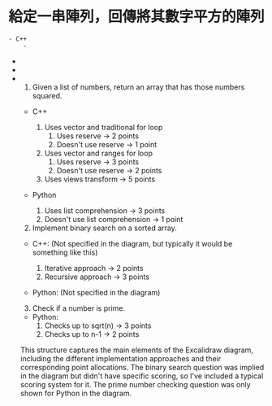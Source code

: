 # 給定一串陣列，回傳將其數字平方的陣列
	- C++
		-
-
-
- 1. Given a list of numbers, return an array that has those numbers squared.
  
  * C++
     1. Uses vector and traditional for loop
        1. Uses reserve -> 2 points
        2. Doesn't use reserve -> 1 point
     2. Uses vector and ranges for loop
        1. Uses reserve -> 3 points
        2. Doesn't use reserve -> 2 points
     3. Uses views transform -> 5 points
  
  * Python
     1. Uses list comprehension -> 3 points
     2. Doesn't use list comprehension -> 1 point
  
  2. Implement binary search on a sorted array.
  * C++: (Not specified in the diagram, but typically it would be something like this)
     1. Iterative approach -> 2 points
     2. Recursive approach -> 3 points
  
  * Python: (Not specified in the diagram)
  
  3. Check if a number is prime.
  * Python:
     1. Checks up to sqrt(n) -> 3 points
     2. Checks up to n-1 -> 2 points
  
  This structure captures the main elements of the Excalidraw diagram, including the different implementation approaches and their corresponding point allocations. The binary search question was implied in the diagram but didn't have specific scoring, so I've included a typical scoring system for it. The prime number checking question was only shown for Python in the diagram.